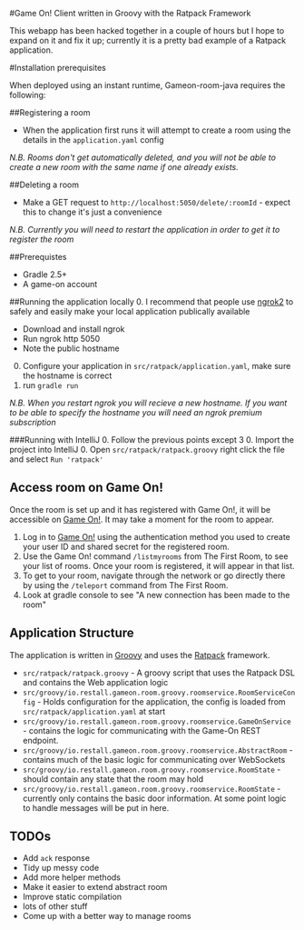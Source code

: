 #Game On! Client written in Groovy with the Ratpack Framework

This webapp has been hacked together in a couple of hours but I hope to expand on it and fix it up; currently it is a pretty bad example of a Ratpack application.

#Installation prerequisites

When deployed using an instant runtime, Gameon-room-java requires the following:

##Registering a room
* When the application first runs it will attempt to create a room using the details in the `application.yaml` config

*N.B. Rooms don't get automatically deleted, and you will not be able to create a new room with the same name if one already exists.*

##Deleting a room
* Make a GET request to `http://localhost:5050/delete/:roomId` - expect this to change it's just a convenience

*N.B. Currently you will need to restart the application in order to get it to register the room*

##Prerequistes
* Gradle 2.5+
* A game-on account

##Running the application locally
0. I recommend that people use [ngrok2](https://ngrok.com/) to safely and easily make your local application publically available
  * Download and install ngrok 
  * Run ngrok http 5050
  * Note the public hostname 
0. Configure your application in `src/ratpack/application.yaml`, make sure the hostname is correct
0. run `gradle run`

*N.B. When you restart ngrok you will recieve a new hostname. If you want to be able to specify the hostname you will need an ngrok premium subscription*

###Running with IntelliJ
0. Follow the previous points except 3
0. Import the project into IntelliJ
0. Open `src/ratpack/ratpack.groovy` right click the file and select `Run 'ratpack'`

## Access room on Game On!

Once the room is set up and it has registered with Game On!, it will be accessible on [Game On!](https://game-on.org/). It may take a moment for the room to appear.

1. Log in to [Game On!](https://game-on.org/) using the authentication method you used to create your user ID and shared secret for the registered room.
2. Use the Game On! command `/listmyrooms` from The First Room, to see your list of rooms. Once your room is registered, it will appear in that list.
3. To get to your room, navigate through the network or go directly there by using the `/teleport` command from The First Room.
4. Look at gradle console to see "A new connection has been made to the room"

## Application Structure
The application is written in [Groovy](http://www.groovy-lang.org/) and uses the [Ratpack](https://ratpack.io/) framework.
* `src/ratpack/ratpack.groovy` - A groovy script that uses the Ratpack DSL and contains the Web application logic
* `src/groovy/io.restall.gameon.room.groovy.roomservice.RoomServiceConfig` - Holds configuration for the application, the config is loaded from `src/ratpack/application.yaml` at start
* `src/groovy/io.restall.gameon.room.groovy.roomservice.GameOnService` - contains the logic for communicating with the Game-On REST endpoint.
* `src/groovy/io.restall.gameon.room.groovy.roomservice.AbstractRoom` - contains much of the basic logic for communicating over WebSockets
* `src/groovy/io.restall.gameon.room.groovy.roomservice.RoomState` - should contain any state that the room may hold
* `src/groovy/io.restall.gameon.room.groovy.roomservice.RoomState` - currently only contains the basic door information.  At some point logic to handle messages will be put in here.

## TODOs
* Add `ack` response
* Tidy up messy code
* Add more helper methods
* Make it easier to extend abstract room
* Improve static compilation
* lots of other stuff
* Come up with a better way to manage rooms

